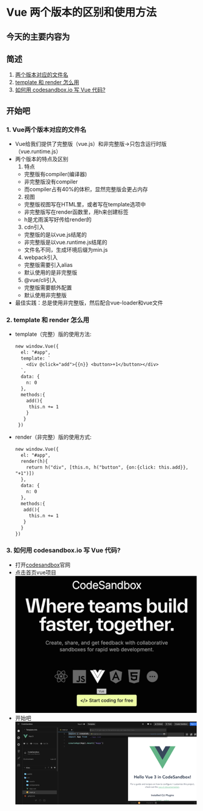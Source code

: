  # Vue 两个版本的区别和使用方法

 ## 今天的主要内容为

## 简述

1. [两个版本对应的文件名](#jump1)
2. [template 和 render 怎么用](#jump2)
3. [如何用 codesandbox.io 写 Vue 代码?](#jump3)


## 开始吧

###  <span id="jump1">1. Vue两个版本对应的文件名</span>
* Vue给我们提供了完整版（vue.js）和非完整版->只包含运行时版（vue.runtime.js）
* 两个版本的特点及区别
  1. 特点
    * 完整版有compiler(编译器)
    * 非完整版没有compiler
    * 而compiler占有40%的体积，显然完整版会更占内存
  2. 视图
    * 完整版视图写在HTML里，或者写在template选项中
    * 非完整版写在render函数里，用h来创建标签
    * h是尤雨溪写好传给render的
  3. cdn引入
    * 完整版的是以vue.js结尾的
    * 非完整版是以vue.runtime.js结尾的
    * 文件名不同，生成环境后缀为min.js
  4. webpack引入
    * 完整版需要引入alias
    * 默认使用的是非完整版
  5. @vue/cli引入
    * 完整版需要额外配置
    * 默认使用非完整版
 * 最佳实践：总是使用非完整版，然后配合vue-loader和vue文件
###  <span id="jump2">2. template 和 render 怎么用</span>
* template（完整）版的使用方法:
  
  ```
  new window.Vue({
    el: "#app",
    template: `
      <div @click="add">{{n}} <button>+1</button></div>
    `,
    data: {
      n: 0
    },
    methods:{
      add(){
       this.n += 1
      }
     }
   })
  ```
* render（非完整）版的使用方式:
  
  ```
  new window.Vue({
    el: "#app",
    render(h){
      return h("div", [this.n, h("button", {on:{click: this.add}}, "+1")])
    },
    data: {
      n: 0
    },
    methods:{
     add(){
       this.n += 1
     }
    }
  })
  ```
  
###  <span id="jump3">3. 如何用 codesandbox.io 写 Vue 代码?</span>
* 打开[codesandbox](http://codesandbox.io)官网
* 点击首页vue项目
  ![](image/73101.jpg)
* 开始吧
  ![](image/73102.png)